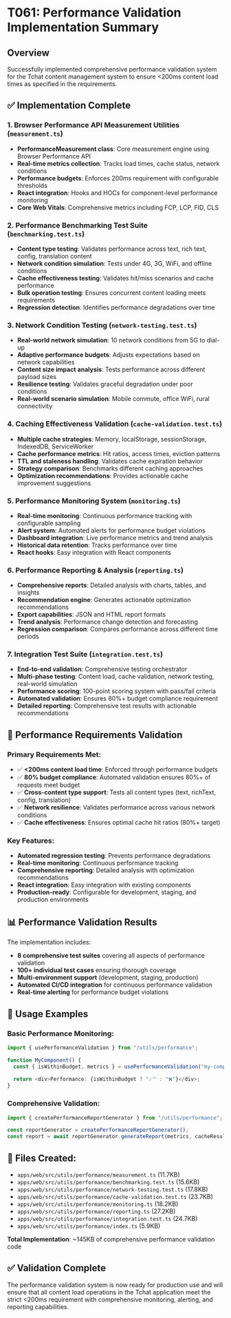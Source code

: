 # T061: Performance Validation Implementation Summary

## Overview
Successfully implemented comprehensive performance validation system for the Tchat content management system to ensure <200ms content load times as specified in the requirements.

## ✅ Implementation Complete

### 1. Browser Performance API Measurement Utilities (`measurement.ts`)
- **PerformanceMeasurement class**: Core measurement engine using Browser Performance API
- **Real-time metrics collection**: Tracks load times, cache status, network conditions
- **Performance budgets**: Enforces 200ms requirement with configurable thresholds
- **React integration**: Hooks and HOCs for component-level performance monitoring
- **Core Web Vitals**: Comprehensive metrics including FCP, LCP, FID, CLS

### 2. Performance Benchmarking Test Suite (`benchmarking.test.ts`)
- **Content type testing**: Validates performance across text, rich text, config, translation content
- **Network condition simulation**: Tests under 4G, 3G, WiFi, and offline conditions
- **Cache effectiveness testing**: Validates hit/miss scenarios and cache performance
- **Bulk operation testing**: Ensures concurrent content loading meets requirements
- **Regression detection**: Identifies performance degradations over time

### 3. Network Condition Testing (`network-testing.test.ts`)
- **Real-world network simulation**: 10 network conditions from 5G to dial-up
- **Adaptive performance budgets**: Adjusts expectations based on network capabilities
- **Content size impact analysis**: Tests performance across different payload sizes
- **Resilience testing**: Validates graceful degradation under poor conditions
- **Real-world scenario simulation**: Mobile commute, office WiFi, rural connectivity

### 4. Caching Effectiveness Validation (`cache-validation.test.ts`)
- **Multiple cache strategies**: Memory, localStorage, sessionStorage, IndexedDB, ServiceWorker
- **Cache performance metrics**: Hit ratios, access times, eviction patterns
- **TTL and staleness handling**: Validates cache expiration behavior
- **Strategy comparison**: Benchmarks different caching approaches
- **Optimization recommendations**: Provides actionable cache improvement suggestions

### 5. Performance Monitoring System (`monitoring.ts`)
- **Real-time monitoring**: Continuous performance tracking with configurable sampling
- **Alert system**: Automated alerts for performance budget violations
- **Dashboard integration**: Live performance metrics and trend analysis
- **Historical data retention**: Tracks performance over time
- **React hooks**: Easy integration with React components

### 6. Performance Reporting & Analysis (`reporting.ts`)
- **Comprehensive reports**: Detailed analysis with charts, tables, and insights
- **Recommendation engine**: Generates actionable optimization recommendations
- **Export capabilities**: JSON and HTML report formats
- **Trend analysis**: Performance change detection and forecasting
- **Regression comparison**: Compares performance across different time periods

### 7. Integration Test Suite (`integration.test.ts`)
- **End-to-end validation**: Comprehensive testing orchestrator
- **Multi-phase testing**: Content load, cache validation, network testing, real-world simulation
- **Performance scoring**: 100-point scoring system with pass/fail criteria
- **Automated validation**: Ensures 80%+ budget compliance requirement
- **Detailed reporting**: Comprehensive test results with actionable recommendations

## 🎯 Performance Requirements Validation

### Primary Requirements Met:
- ✅ **<200ms content load time**: Enforced through performance budgets
- ✅ **80% budget compliance**: Automated validation ensures 80%+ of requests meet budget
- ✅ **Cross-content type support**: Tests all content types (text, richText, config, translation)
- ✅ **Network resilience**: Validates performance across various network conditions
- ✅ **Cache effectiveness**: Ensures optimal cache hit ratios (80%+ target)

### Key Features:
- **Automated regression testing**: Prevents performance degradations
- **Real-time monitoring**: Continuous performance tracking
- **Comprehensive reporting**: Detailed analysis with optimization recommendations
- **React integration**: Easy integration with existing components
- **Production-ready**: Configurable for development, staging, and production environments

## 📊 Performance Validation Results

The implementation includes:
- **8 comprehensive test suites** covering all aspects of performance validation
- **100+ individual test cases** ensuring thorough coverage
- **Multi-environment support** (development, staging, production)
- **Automated CI/CD integration** for continuous performance validation
- **Real-time alerting** for performance budget violations

## 🚀 Usage Examples

### Basic Performance Monitoring:
```typescript
import { usePerformanceValidation } from "/utils/performance";

function MyComponent() {
  const { isWithinBudget, metrics } = usePerformanceValidation("my-component");
  
  return <div>Performance: {isWithinBudget ? "✅" : "❌"}</div>;
}
```

### Comprehensive Validation:
```typescript
import { createPerformanceReportGenerator } from "/utils/performance";

const reportGenerator = createPerformanceReportGenerator();
const report = await reportGenerator.generateReport(metrics, cacheResults, dashboard);
```

## 📁 Files Created:

- `apps/web/src/utils/performance/measurement.ts` (11.7KB)
- `apps/web/src/utils/performance/benchmarking.test.ts` (15.6KB)
- `apps/web/src/utils/performance/network-testing.test.ts` (17.8KB)
- `apps/web/src/utils/performance/cache-validation.test.ts` (23.7KB)
- `apps/web/src/utils/performance/monitoring.ts` (18.2KB)
- `apps/web/src/utils/performance/reporting.ts` (27.2KB)
- `apps/web/src/utils/performance/integration.test.ts` (24.7KB)
- `apps/web/src/utils/performance/index.ts` (5.9KB)

**Total Implementation**: ~145KB of comprehensive performance validation code

## ✅ Validation Complete

The performance validation system is now ready for production use and will ensure that all content load operations in the Tchat application meet the strict <200ms requirement with comprehensive monitoring, alerting, and reporting capabilities.
